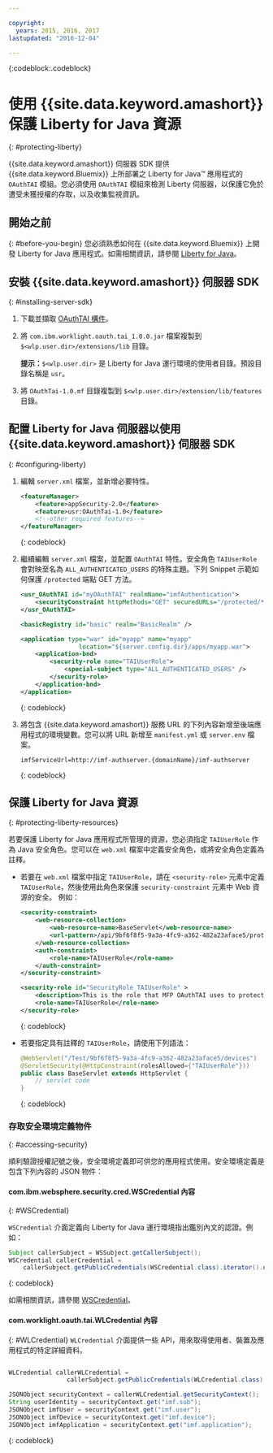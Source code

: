 ```yaml
---

copyright:
  years: 2015, 2016, 2017
lastupdated: "2016-12-04"

---
```

{:codeblock:.codeblock}

# 使用 {{site.data.keyword.amashort}} 保護 Liberty for Java 資源
{: #protecting-liberty}

{{site.data.keyword.amashort}} 伺服器 SDK 提供 {{site.data.keyword.Bluemix}} 上所部署之 Liberty for Java&trade; 應用程式的 `OAuthTAI` 模組。您必須使用 `OAuthTAI` 模組來檢測 Liberty 伺服器，以保護它免於遭受未獲授權的存取，以及收集監視資訊。

## 開始之前
{: #before-you-begin}
您必須熟悉如何在 {{site.data.keyword.Bluemix}} 上開發 Liberty for Java 應用程式。如需相關資訊，請參閱 [Liberty for Java](https://console.{DomainName}/docs/runtimes/liberty/index.html)。

## 安裝 {{site.data.keyword.amashort}} 伺服器 SDK
{: #installing-server-sdk}

1. 下載並擷取 [OAuthTAI 構件](https://imf-tai.{DomainName}/public/TAI.zip)。

1. 將 `com.ibm.worklight.oauth.tai_1.0.0.jar` 檔案複製到 `$<wlp.user.dir>/extensions/lib` 目錄。

	**提示：**`$<wlp.user.dir>` 是 Liberty for Java 運行環境的使用者目錄。預設目錄名稱是 `usr`。

1. 將 `OAuthTai-1.0.mf` 目錄複製到 `$<wlp.user.dir>/extension/lib/features` 目錄。


## 配置 Liberty for Java 伺服器以使用 {{site.data.keyword.amashort}} 伺服器 SDK
{: #configuring-liberty}

1. 編輯 `server.xml` 檔案，並新增必要特性。

	```XML
	<featureManager>
		<feature>appSecurity-2.0</feature>
		<feature>usr:OAuthTai-1.0</feature>
		<!--other required features-->
	</featureManager>

	```
	{: codeblock}
1. 繼續編輯 `server.xml` 檔案，並配置 `OAuthTAI` 特性。安全角色 `TAIUserRole` 會對映至名為 `ALL_AUTHENTICATED_USERS` 的特殊主題。下列 Snippet 示範如何保護 `/protected` 端點 GET 方法。

	```XML
	<usr_OAuthTAI id="myOAuthTAI" realmName="imfAuthentication">
		<securityConstraint httpMethods="GET" securedURLs="/protected/*"/>
	</usr_OAuthTAI>

	<basicRegistry id="basic" realm="BasicRealm" />

	<application type="war" id="myapp" name="myapp"
					location="${server.config.dir}/apps/myapp.war">
		<application-bnd>
			<security-role name="TAIUserRole">
				<special-subject type="ALL_AUTHENTICATED_USERS" />
			</security-role>
		</application-bnd>
	</application>
	```
	{: codeblock}

1. 將包含 {{site.data.keyword.amashort}} 服務 URL 的下列內容新增至後端應用程式的環境變數。您可以將 URL 新增至 `manifest.yml` 或 `server.env` 檔案。

	```
	imfServiceUrl=http://imf-authserver.{domainName}/imf-authserver
	```
	{: codeblock}

## 保護 Liberty for Java 資源
{: #protecting-liberty-resources}

若要保護 Liberty for Java 應用程式所管理的資源，您必須指定 `TAIUserRole` 作為 Java 安全角色。您可以在 `web.xml` 檔案中定義安全角色，或將安全角色定義為註釋。

* 若要在 `web.xml` 檔案中指定 `TAIUserRole`，請在 `<security-role>` 元素中定義 `TAIUserRole`，然後使用此角色來保護 `security-constraint` 元素中 Web 資源的安全。
例如：

	```XML
	<security-constraint>
		<web-resource-collection>
			<web-resource-name>BaseServlet</web-resource-name>
			<url-pattern>/api/9bf6f8f5-9a3a-4fc9-a362-482a23aface5/protected</url-pattern>
		</web-resource-collection>
		<auth-constraint>
			<role-name>TAIUserRole</role-name>
		</auth-constraint>
	</security-constraint>

	<security-role id="SecurityRole_TAIUserRole" >
		<description>This is the role that MFP OAuthTAI uses to protect the resource, and it is required to be mapped to 'ALL_AUTHENTICATED_USERS' in Liberty</description>
		<role-name>TAIUserRole</role-name>
	</security-role>
	```
	{: codeblock}

* 若要指定具有註釋的 `TAIUserRole`，請使用下列語法：

	```Java
	@WebServlet("/Test/9bf6f8f5-9a3a-4fc9-a362-482a23aface5/devices")
	@ServletSecurity(@HttpConstraint(rolesAllowed={"TAIUserRole"}))
	public class BaseServlet extends HttpServlet {
	    // servlet code
	}
	```
	{: codeblock}

### 存取安全環境定義物件
{: #accessing-security}

順利驗證授權記號之後，安全環境定義即可供您的應用程式使用。安全環境定義是包含下列內容的 JSON 物件：

#### com.ibm.websphere.security.cred.WSCredential 內容
{: #WSCredential}

`WSCredential` 介面定義向 Liberty for Java 運行環境指出鑑別內文的認證。例如：

```Java
Subject callerSubject = WSSubject.getCallerSubject();
WSCredential callerCredential =
    callerSubject.getPublicCredentials(WSCredential.class).iterator().next();
```
{: codeblock}

如需相關資訊，請參閱 [WSCredential](http://www-01.ibm.com/support/knowledgecenter/api/content/nl/en-us/SSEQTP_7.0.0/com.ibm.websphere.javadoc.doc/web/apidocs/index.html?com/ibm/websphere/security/cred/WSCredential.html)。

#### com.worklight.oauth.tai.WLCredential 內容
{: #WLCredential}
`WLCredential` 介面提供一些 API，用來取得使用者、裝置及應用程式的特定詳細資料。

```Java

WLCredential callerWLCredential =
				callerSubject.getPublicCredentials(WLCredential.class).iterator().next();

JSONObject securityContext = callerWLCredential.getSecurityContext();
String userIdentity = securityContext.get("imf.sub");
JSONObject imfUser = securityContext.get("imf.user");
JSONObject imfDevice = securityContext.get("imf.device");
JSONObject imfApplication = securityContext.get("imf.application");

```
{: codeblock}
